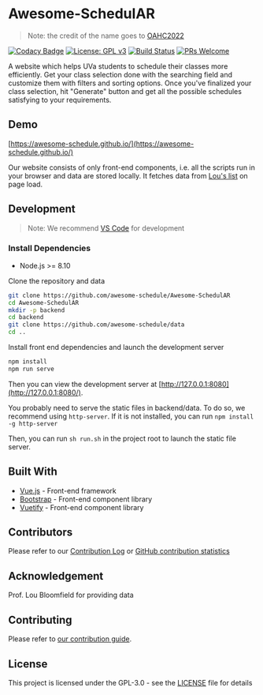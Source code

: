 # Awesome-SchedulAR

> Note: the credit of the name goes to [OAHC2022](https://github.com/OAHC2022)

[![Codacy Badge](https://api.codacy.com/project/badge/Grade/b323d65880a148aa85e5a811e4791d53)](https://app.codacy.com/app/hanzhi713/Awesome-SchedulAR?utm_source=github.com&utm_medium=referral&utm_content=awesome-schedule/Awesome-SchedulAR&utm_campaign=Badge_Grade_Dashboard)
[![License: GPL v3](https://img.shields.io/badge/License-GPLv3-blue.svg)](https://www.gnu.org/licenses/gpl-3.0)
[![Build Status](https://travis-ci.org/awesome-schedule/Awesome-SchedulAR.svg?branch=master)](https://travis-ci.org/awesome-schedule/)
[![PRs Welcome](https://img.shields.io/badge/PRs-welcome-brightgreen.svg?style=flat-square)](http://makeapullrequest.com)

A website which helps UVa students to schedule their classes more efficiently. Get your class selection done with the searching field and customize them with filters and sorting options. Once you've finalized your class selection, hit "Generate" button and get all the possible schedules satisfying to your requirements.

## Demo

[https://awesome-schedule.github.io/](https://awesome-schedule.github.io/)

Our website consists of only front-end components, i.e. all the scripts run in your browser and data are stored locally. It fetches data from [Lou's list](https://rabi.phys.virginia.edu/mySIS/CS2/) on page load.

## Development

> Note: We recommend [VS Code](https://code.visualstudio.com/) for development

### Install Dependencies

-   Node.js >= 8.10

Clone the repository and data

```bash
git clone https://github.com/awesome-schedule/Awesome-SchedulAR
cd Awesome-SchedulAR
mkdir -p backend
cd backend
git clone https://github.com/awesome-schedule/data
cd ..
```

Install front end dependencies and launch the development server

```bash
npm install
npm run serve
```

Then you can view the development server at [http://127.0.0.1:8080](http://127.0.0.1:8080/).

You probably need to serve the static files in backend/data. To do so, we recommend using `http-server`. If it is not installed, you can run `npm install -g http-server`

Then, you can run `sh run.sh` in the project root to launch the static file server.

## Built With

-   [Vue.js](https://vuejs.org) - Front-end framework
-   [Bootstrap](https://getbootstrap.com/) - Front-end component library
-   [Vuetify](https://vuetifyjs.com/en/) - Front-end component library

## Contributors

Please refer to our [Contribution Log](docs/Contribution.md) or [GitHub contribution statistics](https://github.com/OAHC2022/UVaAutoScheduler/graphs/contributors)

## Acknowledgement

Prof. Lou Bloomfield for providing data

## Contributing

Please refer to [our contribution guide](docs/CONTRIBUTING.md).

## License

This project is licensed under the GPL-3.0 - see the [LICENSE](LICENSE) file for details
